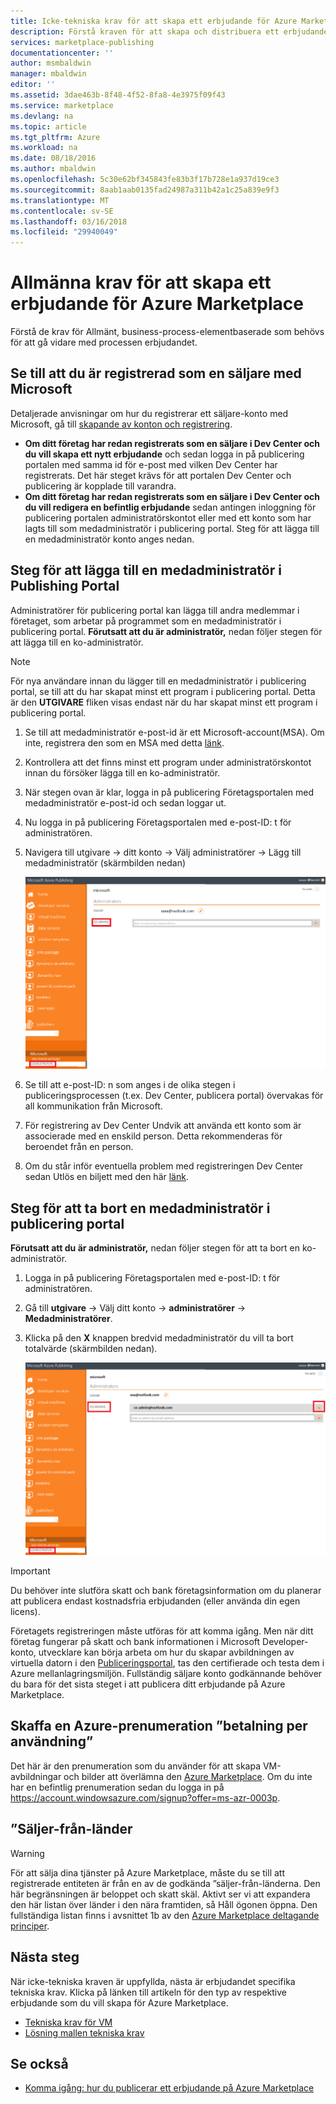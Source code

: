 ```yaml
---
title: Icke-tekniska krav för att skapa ett erbjudande för Azure Marketplace | Microsoft Docs
description: Förstå kraven för att skapa och distribuera ett erbjudande på Azure Marketplace för andra att köpa.
services: marketplace-publishing
documentationcenter: ''
author: msmbaldwin
manager: mbaldwin
editor: ''
ms.assetid: 3dae463b-8f48-4f52-8fa8-4e3975f09f43
ms.service: marketplace
ms.devlang: na
ms.topic: article
ms.tgt_pltfrm: Azure
ms.workload: na
ms.date: 08/18/2016
ms.author: mbaldwin
ms.openlocfilehash: 5c30e62bf345843fe83b3f17b728e1a937d19ce3
ms.sourcegitcommit: 8aab1aab0135fad24987a311b42a1c25a839e9f3
ms.translationtype: MT
ms.contentlocale: sv-SE
ms.lasthandoff: 03/16/2018
ms.locfileid: "29940049"
---
```

# <a name="general-prerequisites-for-creating-an-offer-for-the-azure-marketplace"></a>Allmänna krav för att skapa ett erbjudande för Azure Marketplace
Förstå de krav för Allmänt, business-process-elementbaserade som behövs för att gå vidare med processen erbjudandet.

## <a name="ensure-that-you-are-registered-as-a-seller-with-microsoft"></a>Se till att du är registrerad som en säljare med Microsoft
Detaljerade anvisningar om hur du registrerar ett säljare-konto med Microsoft, gå till [skapande av konton och registrering](marketplace-publishing-accounts-creation-registration.md).

* **Om ditt företag har redan registrerats som en säljare i Dev Center och du vill skapa ett nytt erbjudande** och sedan logga in på publicering portalen med samma id för e-post med vilken Dev Center har registrerats. Det här steget krävs för att portalen Dev Center och publicering är kopplade till varandra.
* **Om ditt företag har redan registrerats som en säljare i Dev Center och du vill redigera en befintlig erbjudande** sedan antingen inloggning för publicering portalen administratörskontot eller med ett konto som har lagts till som medadministratör i publicering portal. Steg för att lägga till en medadministratör konto anges nedan.

## <a name="steps-to-add-a-co-admin-in-the-publishing-portal"></a>Steg för att lägga till en medadministratör i Publishing Portal
Administratörer för publicering portal kan lägga till andra medlemmar i företaget, som arbetar på programmet som en medadministratör i publicering portal. **Förutsatt att du är administratör,** nedan följer stegen för att lägga till en ko-administratör.

> [!NOTE]
> För nya användare innan du lägger till en medadministratör i publicering portal, se till att du har skapat minst ett program i publicering portal. Detta är den **UTGIVARE** fliken visas endast när du har skapat minst ett program i publicering portal.
> 
> 

1. Se till att medadministratör e-post-id är ett Microsoft-account(MSA). Om inte, registrera den som en MSA med detta [länk](https://signup.live.com/signup?uaid=0089f09ccae94043a0f07c2aaf928831&lic=1).
2. Kontrollera att det finns minst ett program under administratörskontot innan du försöker lägga till en ko-administratör.
3. När stegen ovan är klar, logga in på publicering Företagsportalen med medadministratör e-post-id och sedan loggar ut.
4. Nu logga in på publicering Företagsportalen med e-post-ID: t för administratören.
5. Navigera till utgivare -> ditt konto -> Välj administratörer -> Lägg till medadministratör (skärmbilden nedan)
   
    ![Rita](media/marketplace-publishing-pre-requisites/imgAddAdmin_05.png)
6. Se till att e-post-ID: n som anges i de olika stegen i publiceringsprocessen (t.ex. Dev Center, publicera portal) övervakas för all kommunikation från Microsoft.
7. För registrering av Dev Center Undvik att använda ett konto som är associerade med en enskild person. Detta rekommenderas för beroendet från en person.
8. Om du står inför eventuella problem med registreringen Dev Center sedan Utlös en biljett med den här [länk](https://developer.microsoft.com/en-us/windows/support).

## <a name="steps-to-delete-a-co-admin-in-the-publishing-portal"></a>Steg för att ta bort en medadministratör i publicering portal
**Förutsatt att du är administratör,** nedan följer stegen för att ta bort en ko-administratör.

1. Logga in på publicering Företagsportalen med e-post-ID: t för administratören.
2. Gå till **utgivare** -> Välj ditt konto -> **administratörer** -> **Medadministratörer**.
3. Klicka på den **X** knappen bredvid medadministratör du vill ta bort totalvärde (skärmbilden nedan).
   
    ![Rita](media/marketplace-publishing-pre-requisites/imgDeleteAdmin_03.png)

> [!IMPORTANT]
> Du behöver inte slutföra skatt och bank företagsinformation om du planerar att publicera endast kostnadsfria erbjudanden (eller använda din egen licens).
> 
> Företagets registreringen måste utföras för att komma igång. Men när ditt företag fungerar på skatt och bank informationen i Microsoft Developer-konto, utvecklare kan börja arbeta om hur du skapar avbildningen av virtuella datorn i den [Publiceringsportal](https://publish.windowsazure.com), tas den certifierade och testa dem i Azure mellanlagringsmiljön. Fullständig säljare konto godkännande behöver du bara för det sista steget i att publicera ditt erbjudande på Azure Marketplace.
> 
> 

## <a name="acquire-an-azure-pay-as-you-go-subscription"></a>Skaffa en Azure-prenumeration ”betalning per användning”
Det här är den prenumeration som du använder för att skapa VM-avbildningar och bilder att överlämna den [Azure Marketplace](https://azure.microsoft.com/marketplace/). Om du inte har en befintlig prenumeration sedan du logga in på https://account.windowsazure.com/signup?offer=ms-azr-0003p.

## <a name="sell-from-countries"></a>”Säljer-från-länder
> [!WARNING]
> För att sälja dina tjänster på Azure Marketplace, måste du se till att registrerade entiteten är från en av de godkända ”säljer-från-länderna. Den här begränsningen är beloppet och skatt skäl. Aktivt ser vi att expandera den här listan över länder i den nära framtiden, så Håll ögonen öppna. Den fullständiga listan finns i avsnittet 1b av den [Azure Marketplace deltagande principer](http://go.microsoft.com/fwlink/?LinkID=526833).
> 
> 

## <a name="next-steps"></a>Nästa steg
När icke-tekniska kraven är uppfyllda, nästa är erbjudandet specifika tekniska krav. Klicka på länken till artikeln för den typ av respektive erbjudande som du vill skapa för Azure Marketplace.

* [Tekniska krav för VM](marketplace-publishing-vm-image-creation-prerequisites.md)
* [Lösning mallen tekniska krav](marketplace-publishing-solution-template-creation-prerequisites.md)

## <a name="see-also"></a>Se också
* [Komma igång: hur du publicerar ett erbjudande på Azure Marketplace](marketplace-publishing-getting-started.md)

